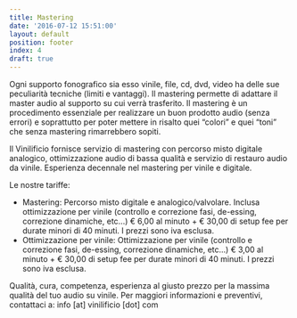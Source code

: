 ```yaml
---
title: Mastering
date: '2016-07-12 15:51:00'
layout: default
position: footer
index: 4
draft: true
---
```


Ogni supporto fonografico sia esso vinile, file, cd, dvd, video ha delle sue peculiarità tecniche (limiti e vantaggi). Il mastering permette di adattare il master audio al supporto su cui verrà trasferito. Il mastering è un procedimento essenziale per realizzare un buon prodotto audio (senza errori) e soprattutto per poter mettere in risalto quei “colori” e quei “toni” che senza mastering rimarrebbero sopiti.

Il Vinilificio fornisce servizio di mastering con percorso misto digitale analogico, ottimizzazione audio di bassa qualità e servizio di restauro audio da vinile. Esperienza decennale nel mastering per vinile e digitale.

Le nostre tariffe:
* Mastering: Percorso misto digitale e analogico/valvolare. Inclusa ottimizzazione per vinile (controllo e correzione fasi,  de-essing, correzione dinamiche, etc...) € 6,00 al minuto + € 30,00 di setup fee per durate minori di 40 minuti. I prezzi sono iva esclusa.
* Ottimizzazione per vinile: Ottimizzazione per vinile (controllo e correzione fasi,  de-essing, correzione dinamiche, etc...) € 3,00 al minuto + € 30,00 di setup fee per durate minori di 40 minuti. I prezzi sono iva esclusa.

Qualità, cura, competenza, esperienza al giusto prezzo per la massima qualità del tuo audio su vinile.
Per maggiori informazioni e  preventivi, contattaci a: info [at] vinilificio [dot] com
